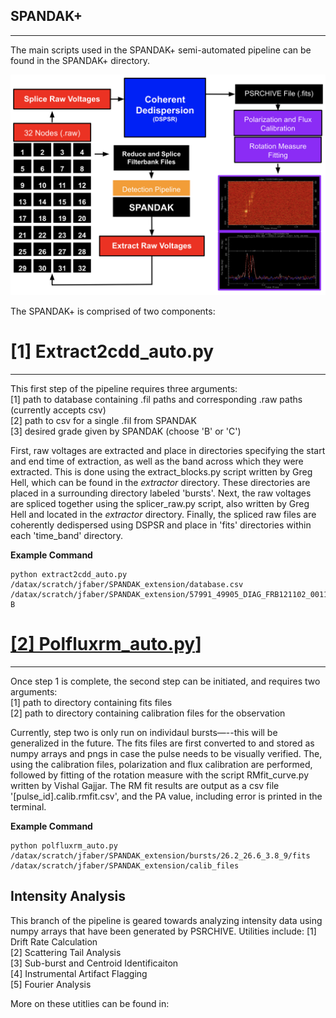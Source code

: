 ## SPANDAK+
-----------------
The main scripts used in the SPANDAK+ semi-automated pipeline can be found in the SPANDAK+ directory.

![Flow Graph](spandak+.png)

The SPANDAK+ is comprised of two components:

# [1] Extract2cdd_auto.py
-----------------

This first step of the pipeline requires three arguments:<br/>
[1] path to database containing .fil paths and corresponding .raw paths (currently accepts csv)<br/>
[2] path to csv for a single .fil from SPANDAK<br/>
[3] desired grade given by SPANDAK (choose 'B' or 'C')<br/>

First, raw voltages are extracted and place in directories specifying the start and end time of extraction, as well as the band across which they were extracted. This is done using the extract_blocks.py script written by Greg Hell, which can be found in the *extractor* directory. These directories are placed in a surrounding directory labeled 'bursts'. Next, the raw voltages are spliced together using the splicer_raw.py script, also written by Greg Hell and located in the *extractor* directory. Finally, the spliced raw files are coherently dedispersed using DSPSR and place in 'fits' directories within each 'time_band' directory.

**Example Command** 
```
python extract2cdd_auto.py /datax/scratch/jfaber/SPANDAK_extension/database.csv /datax/scratch/jfaber/SPANDAK_extension/57991_49905_DIAG_FRB121102_0011.csv B
```

# [[2] Polfluxrm_auto.py](./polfluxrm_auto.py)]
-----------------
Once step 1 is complete, the second step can be initiated, and requires two arguments:<br/>
[1] path to directory containing fits files<br/>
[2] path to directory containing calibration files for the observation<br/>

Currently, step two is only run on individaul bursts—--this will be generalized in the future. The fits files are first converted to and stored as numpy arrays and pngs in case the pulse needs to be visually verified. The, using the calibration files, polarization and flux calibration are performed, followed by fitting of the rotation measure with the script RMfit_curve.py written by Vishal Gajjar. The RM fit results are output as a csv file '[pulse_id].calib.rmfit.csv', and the PA value, including error is printed in the terminal.

**Example Command** 
```
python polfluxrm_auto.py /datax/scratch/jfaber/SPANDAK_extension/bursts/26.2_26.6_3.8_9/fits /datax/scratch/jfaber/SPANDAK_extension/calib_files
```
## Intensity Analysis

This branch of the pipeline is geared towards analyzing intensity data using numpy arrays that have been generated by PSRCHIVE. Utilities include:
[1] Drift Rate Calculation<br/>
[2] Scattering Tail Analysis<br/>
[3] Sub-burst and Centroid Identificaiton<br/>
[4] Instrumental Artifact Flagging<br/>
[5] Fourier Analysis<br/>

More on these utitlies can be found in:  

